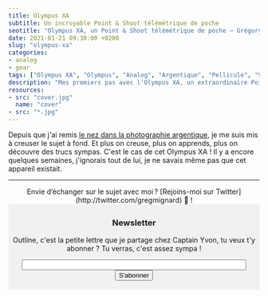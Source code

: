```yaml
---
title: Olympus XA
subtitle: Un incroyable Point & Shoot télémétrique de poche
seotitle: "Olympus XA, un Point & Shoot télémétrique de poche — Grégory Mignard"
date: 2021-01-21 09:30:00 +0200
slug: "olympus-xa"
categories:
- analog
- gear
tags: ["Olympus XA", "Olympus", "Analog", "Argentique", "Pellicule", "Vintage", "Yoshihisha Maitani", "Zuiko"]
description: "Mes premiers pas avec l'Olympus XA, un extraordinaire Point & Shoot télémétrique de poche argentique, idéal pour la photo de rue ou en voyages."
resources:
- src: "cover.jpg"
  name: "cover"
- src: "*.jpg"
---
```


Depuis que j'ai remis [le nez dans la photographie argentique](https://gregorymignard.com/de-la-peloche-dans-le-frigo/), je me suis mis à creuser le sujet à fond. Et plus on creuse, plus on apprends, plus on découvre des trucs sympas. C'est le cas de cet Olympus XA ! Il y a encore quelques semaines, j'ignorais tout de lui, je ne savais même pas que cet appareil existait.




***

<center>Envie d’échanger sur le sujet avec moi ? [Rejoins-moi sur Twitter](http://twitter.com/gregmignard) 🐥 !</center>

<form style="background-color: #f1f1f1;border:1px solid #f1f1f1;padding:3px;text-align:center;" action="https://tinyletter.com/captainyvon" method="post" target="popupwindow" onsubmit="window.open('https://tinyletter.com/captainyvon', 'popupwindow', 'scrollbars=yes,width=800,height=600');return true"><p><h3>Newsletter</h3><label for="tlemail">Outline, c'est la petite lettre que je partage chez Captain Yvon, tu veux t'y abonner ? Tu verras, c'est assez sympa !</label></p><p><input type="text" style="width:450px" name="email" id="tlemail" /><input type="hidden" value="1" name="embed"/><input type="submit" value="S'abonner" /></p></form>
